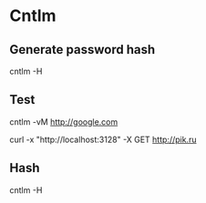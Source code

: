 # Cntlm

## Generate password hash

cntlm -H

## Test

cntlm -vM http://google.com

curl -x "http://localhost:3128" -X GET http://pik.ru

## Hash

cntlm -H
